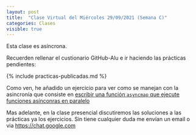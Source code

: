```yaml
---
layout: post
title:  "Clase Virtual del Miércoles 29/09/2021 (Semana C)"
categories: Clases
visible: true
---
```



Esta clase es asíncrona.

Recuerden rellenar el custionario GitHub-Alu e ir haciendo las prácticas pendientes:

{% include practicas-publicadas.md %}

Como ven, he añadido un ejercicio para ver como se manejan con la asincronía que consiste en [escribir una función `asyncmap` que ejecute funciones asínconras en paralelo]({{site.baseurl}}/practicas/07p7-t2-asyncmap.html)

Mas adelante, en la clase presencial discutiremos las  soluciones a las prácticas ya los ejercicios. Sin tiene cualquier duda me envían un email o via <https://chat.google.com>
